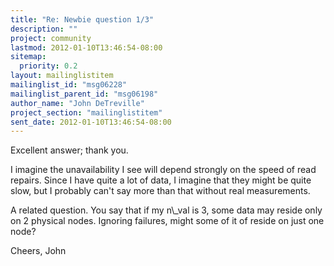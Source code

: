 ```yaml
---
title: "Re: Newbie question 1/3"
description: ""
project: community
lastmod: 2012-01-10T13:46:54-08:00
sitemap:
  priority: 0.2
layout: mailinglistitem
mailinglist_id: "msg06228"
mailinglist_parent_id: "msg06198"
author_name: "John DeTreville"
project_section: "mailinglistitem"
sent_date: 2012-01-10T13:46:54-08:00
---
```



Excellent answer; thank you.

I imagine the unavailability I see will depend strongly on the speed of read 
repairs. Since I have quite a lot of data, I imagine that they might be quite 
slow, but I probably can't say more than that without real measurements.

A related question. You say that if my n\\_val is 3, some data may reside only on 
2 physical nodes. Ignoring failures, might some of it of reside on just one 
node?

Cheers,
John
